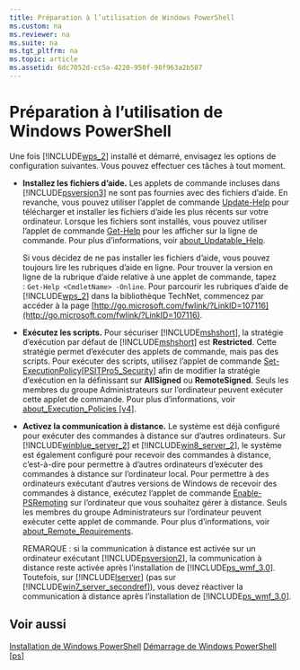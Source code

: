```yaml
---
title: Préparation à l’utilisation de Windows PowerShell
ms.custom: na
ms.reviewer: na
ms.suite: na
ms.tgt_pltfrm: na
ms.topic: article
ms.assetid: 6dc7052d-cc5a-4220-950f-98f963a2b587
---
```

# Préparation à l’utilisation de Windows PowerShell
Une fois [!INCLUDE[wps_2](../Token/wps_2_md.md)] installé et démarré, envisagez les options de configuration suivantes. Vous pouvez effectuer ces tâches à tout moment.

-   **Installez les fichiers d’aide.** Les applets de commande incluses dans [!INCLUDE[psversion3](../Token/psversion3_md.md)] ne sont pas fournies avec des fichiers d’aide. En revanche, vous pouvez utiliser l’applet de commande [Update-Help](assetId:///93e1d870-ace6-432b-8778-8920291d7545) pour télécharger et installer les fichiers d’aide les plus récents sur votre ordinateur. Lorsque les fichiers sont installés, vous pouvez utiliser l’applet de commande [Get-Help](assetId:///1f46eeb4-49d7-4bec-bb29-395d9b42f54a) pour les afficher sur la ligne de commande. Pour plus d’informations, voir [about_Updatable_Help](assetId:///10bba75c-f4ac-4ca1-bbf3-8f34dd521ffe).

    Si vous décidez de ne pas installer les fichiers d’aide, vous pouvez toujours lire les rubriques d’aide en ligne. Pour trouver la version en ligne de la rubrique d’aide relative à une applet de commande, tapez : `Get-Help <CmdletName> -Online`. Pour parcourir les rubriques d’aide de [!INCLUDE[wps_2](../Token/wps_2_md.md)] dans la bibliothèque TechNet, commencez par accéder à la page [http://go.microsoft.com/fwlink/?LinkID=107116](http://go.microsoft.com/fwlink/?LinkID=107116).

-   **Exécutez les scripts.** Pour sécuriser [!INCLUDE[mshshort](../Token/mshshort_md.md)], la stratégie d’exécution par défaut de [!INCLUDE[mshshort](../Token/mshshort_md.md)] est **Restricted**. Cette stratégie permet d’exécuter des applets de commande, mais pas des scripts. Pour exécuter des scripts, utilisez l’applet de commande [Set-ExecutionPolicy[PSITPro5_Security]](assetId:///5690a0e1-495b-4e63-8280-65ead7bf01ab) afin de modifier la stratégie d’exécution en la définissant sur **AllSigned** ou **RemoteSigned**. Seuls les membres du groupe Administrateurs sur l’ordinateur peuvent exécuter cette applet de commande. Pour plus d’informations, voir [about_Execution_Policies [v4]](assetId:///347708dc-1515-4d74-978b-8334603472e6).

-   **Activez la communication à distance.** Le système est déjà configuré pour exécuter des commandes à distance sur d’autres ordinateurs. Sur [!INCLUDE[winblue_server_2](../Token/winblue_server_2_md.md)] et [!INCLUDE[win8_server_2](../Token/win8_server_2_md.md)], le système est également configuré pour recevoir des commandes à distance, c’est-à-dire pour permettre à d’autres ordinateurs d’exécuter des commandes à distance sur l’ordinateur local. Pour permettre à des ordinateurs exécutant d’autres versions de Windows de recevoir des commandes à distance, exécutez l’applet de commande [Enable-PSRemoting](assetId:///19437c28-33b8-4ac1-9113-8439cc8beffb) sur l’ordinateur que vous souhaitez gérer à distance. Seuls les membres du groupe Administrateurs sur l’ordinateur peuvent exécuter cette applet de commande. Pour plus d’informations, voir [about_Remote_Requirements](assetId:///9b4a5c87-9162-4adf-bdfe-fbc80b9b8970).

    REMARQUE : si la communication à distance est activée sur un ordinateur exécutant [!INCLUDE[psversion2](../Token/psversion2_md.md)], la communication à distance reste activée après l’installation de [!INCLUDE[ps_wmf_3.0](../Token/ps_wmf_3.0_md.md)]. Toutefois, sur [!INCLUDE[lserver](../Token/lserver_md.md)] (pas sur [!INCLUDE[win7_server_secondref](../Token/win7_server_secondref_md.md)]), vous devez réactiver la communication à distance après l’installation de [!INCLUDE[ps_wmf_3.0](../Token/ps_wmf_3.0_md.md)].

## Voir aussi
[Installation de Windows PowerShell](../Topic/Installing-Windows-PowerShell.md)
[Démarrage de Windows PowerShell [ps]](assetId:///8ec8c2d7-8e7c-4722-a3d2-498fe5739a8e)



<!--HONumber=Apr16_HO1-->


